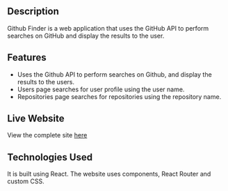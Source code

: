 ## Description
Github Finder is a web application that uses the GitHub API to perform searches on GitHub and display the results to the user.

## Features
- Uses the Github API to perform searches on Github, and display the results to the users.
- Users page searches for user profile  using the user name.
- Repositories page searches for repositories using the repository name.

## Live Website
View the complete site [here](https://eva-githubfinder.netlify.app/)

## Technologies Used
It is built using React. The website uses components, React Router and custom CSS. 